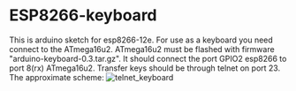 # ESP8266-keyboard
This is arduino sketch for esp8266-12e. For use as a keyboard you need connect to the ATmega16u2.
ATmega16u2 must be flashed with firmware "arduino-keyboard-0.3.tar.gz".
It should connect the port GPIO2 esp8266 to port 8(rx) ATmega16u2.
Transfer keys should be through telnet on port 23.
The approximate scheme:
![telnet_keyboard](https://user-images.githubusercontent.com/31064571/29449496-ad1c1114-8403-11e7-865d-3b8ccc34079d.JPG)
